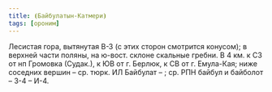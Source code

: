 ```yaml
---
title: ⦗Байбулатын-Катмери⦘
tags: [ороним]
---
```


Лесистая гора, вытянутая В-З (с этих сторон смотрится конусом); в верхней части
поляны, на ю-вост. склоне скальные гребни. В 4 км. к СЗ от нп Громовка (Судак.),
к ЮВ от г. Берлюк, к СВ от г. Емула-Кая; ниже соседних вершин – ср. тюрк. ИЛ
Байбулат – ; ср. РПН байбул и байболот – 3-4 – И-4.
